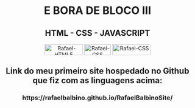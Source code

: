 <div align="center">
  <h1>E BORA DE BLOCO III</h1>
</div>

<div align="center">
  <h2>HTML - CSS - JAVASCRIPT</h2>
</div>

<div align="center">
<img align="center" alt="Rafael-HTML5" height="29" width="100" src="https://img.shields.io/badge/HTML5-E34F26?style=for-the-badge&logo=html5&logoColor=white"> 
<img align="center" alt="Rafael-CSS" height="29" width="70" src="https://img.shields.io/badge/CSS-239120?&style=for-the-badge&logo=css3&logoColor=white">
  <img align="center" alt="Rafael-CSS" height="29" width="100" src="https://img.shields.io/badge/JavaScript-F7DF1E?style=for-the-badge&logo=javascript&logoColor=black">
</div>

<div align="center">
  <h2>Link do meu primeiro site hospedado no Github que fiz com as linguagens acima:</h2>
  <h3>https://rafaelbalbino.github.io/RafaelBalbinoSite/</h3>
</div>
